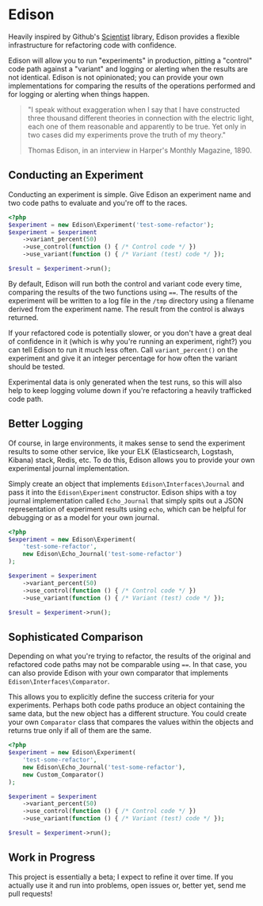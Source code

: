 # Edison #

Heavily inspired by Github's [Scientist](https://github.com/github/scientist)
library, Edison provides a flexible infrastructure for refactoring code with
confidence.

Edison will allow you to run "experiments" in production, pitting a "control" code
path against a "variant" and logging or alerting when the results are not
identical. Edison is not opinionated; you can provide your own implementations
for comparing the results of the operations performed and for logging or
alerting when things happen.

> "I speak without exaggeration when I say that I have constructed three thousand
> different theories in connection with the electric light, each one of them
> reasonable and apparently to be true.  Yet only in two cases did my
> experiments prove the truth of my theory."
>
> Thomas Edison, in an interview in Harper's Monthly Magazine, 1890.

## Conducting an Experiment ##

Conducting an experiment is simple. Give Edison an experiment name and two code
paths to evaluate and you're off to the races.

```php
<?php
$experiment = new Edison\Experiment('test-some-refactor');
$experiment = $experiment
    ->variant_percent(50)
    ->use_control(function () { /* Control code */ })
    ->use_variant(function () { /* Variant (test) code */ });

$result = $experiment->run();
```

By default, Edison will run both the control and variant code every time,
comparing the results of the two functions using `==`. The results of the
experiment will be written to a log file in the `/tmp` directory using a
filename derived from the experiment name. The result from the control is always
returned.

If your refactored code is potentially slower, or you don't have a great deal of
confidence in it (which is why you're running an experiment, right?) you can
tell Edison to run it much less often. Call `variant_percent()` on the
experiment and give it an integer percentage for how often the variant should be
tested.

Experimental data is only generated when the test runs, so this will also help
to keep logging volume down if you're refactoring a heavily trafficked code
path.

## Better Logging ##

Of course, in large environments, it makes sense to send the experiment results
to some other service, like your ELK (Elasticsearch, Logstash, Kibana) stack,
Redis, etc. To do this, Edison allows you to provide your own experimental
journal implementation.

Simply create an object that implements `Edison\Interfaces\Journal` and pass it
into the `Edison\Experiment` constructor. Edison ships with a toy journal
implementation called `Echo_Journal` that simply spits out a JSON representation
of experiment results using `echo`, which can be helpful for debugging or as a
model for your own journal.

```php
<?php
$experiment = new Edison\Experiment(
    'test-some-refactor',
    new Edison\Echo_Journal('test-some-refactor')
);

$experiment = $experiment
    ->variant_percent(50)
    ->use_control(function () { /* Control code */ })
    ->use_variant(function () { /* Variant (test) code */ });

$result = $experiment->run();
```

## Sophisticated Comparison ##

Depending on what you're trying to refactor, the results of the original and
refactored code paths may not be comparable using `==`. In that case, you can
also provide Edison with your own comparator that implements
`Edison\Interfaces\Comparator`.

This allows you to explicitly define the success criteria for your
experiments. Perhaps both code paths produce an object containing the same data,
but the new object has a different structure. You could create your own
`Comparator` class that compares the values within the objects and returns true
only if all of them are the same.

```php
<?php
$experiment = new Edison\Experiment(
    'test-some-refactor',
    new Edison\Echo_Journal('test-some-refactor'),
    new Custom_Comparator()
);

$experiment = $experiment
    ->variant_percent(50)
    ->use_control(function () { /* Control code */ })
    ->use_variant(function () { /* Variant (test) code */ });

$result = $experiment->run();
```

## Work in Progress ##

This project is essentially a beta; I expect to refine it over time. If you
actually use it and run into problems, open issues or, better yet, send me pull
requests!
